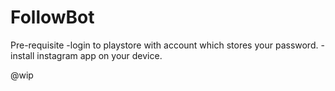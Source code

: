 # FollowBot
Pre-requisite
-login to playstore with account which stores your password.
-install instagram app on your device.

@wip
